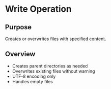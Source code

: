 # Write Operation

## Purpose
Creates or overwrites files with specified content.

## Overview
- Creates parent directories as needed
- Overwrites existing files without warning
- UTF-8 encoding only
- Handles empty files